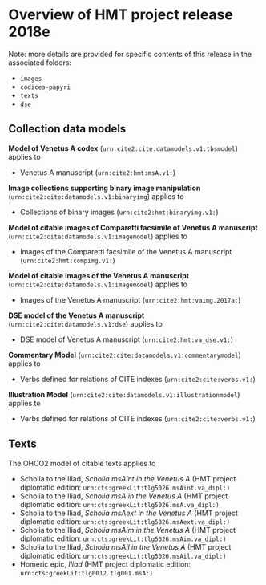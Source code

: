 # Overview of HMT project release **2018e**

Note: more details are provided for specific contents of this release in the associated folders:

-   `images`
-   `codices-papyri`
-   `texts`
-   `dse`

## Collection data models


**Model of Venetus A codex** (`urn:cite2:cite:datamodels.v1:tbsmodel`) applies to 

-   Venetus A manuscript (`urn:cite2:hmt:msA.v1:`)

**Image collections supporting binary image manipulation** (`urn:cite2:cite:datamodels.v1:binaryimg`) applies to 

-   Collections of binary images (`urn:cite2:hmt:binaryimg.v1:`)

**Model of citable images of Comparetti facsimile of Venetus A manuscript** (`urn:cite2:cite:datamodels.v1:imagemodel`) applies to 

-   Images of the Comparetti facsimile of the Venetus A manuscript (`urn:cite2:hmt:compimg.v1:`)

**Model of citable images of the Venetus A manuscript** (`urn:cite2:cite:datamodels.v1:imagemodel`) applies to 

-   Images of the Venetus A manuscript (`urn:cite2:hmt:vaimg.2017a:`)

**DSE model of the Venetus A manuscript** (`urn:cite2:cite:datamodels.v1:dse`) applies to 

-   DSE model of Venetus A manuscript (`urn:cite2:hmt:va_dse.v1:`)

**Commentary Model** (`urn:cite2:cite:datamodels.v1:commentarymodel`) applies to 

-   Verbs defined for relations of CITE indexes (`urn:cite2:cite:verbs.v1:`)

**Illustration Model** (`urn:cite2:cite:datamodels.v1:illustrationmodel`) applies to 

-   Verbs defined for relations of CITE indexes (`urn:cite2:cite:verbs.v1:`)

## Texts

The OHCO2 model of citable texts applies to 

-   Scholia to the Iliad, *Scholia msAint in the Venetus A* (HMT project diplomatic edition: `urn:cts:greekLit:tlg5026.msAint.va_dipl:)`
-   Scholia to the Iliad, *Scholia msA in the Venetus A* (HMT project diplomatic edition: `urn:cts:greekLit:tlg5026.msA.va_dipl:)`
-   Scholia to the Iliad, *Scholia msAext in the Venetus A* (HMT project diplomatic edition: `urn:cts:greekLit:tlg5026.msAext.va_dipl:)`
-   Scholia to the Iliad, *Scholia msAim in the Venetus A* (HMT project diplomatic edition: `urn:cts:greekLit:tlg5026.msAim.va_dipl:)`
-   Scholia to the Iliad, *Scholia msAil in the Venetus A* (HMT project diplomatic edition: `urn:cts:greekLit:tlg5026.msAil.va_dipl:)`
-   Homeric epic, *Iliad* (HMT project diplomatic edition: `urn:cts:greekLit:tlg0012.tlg001.msA:)`